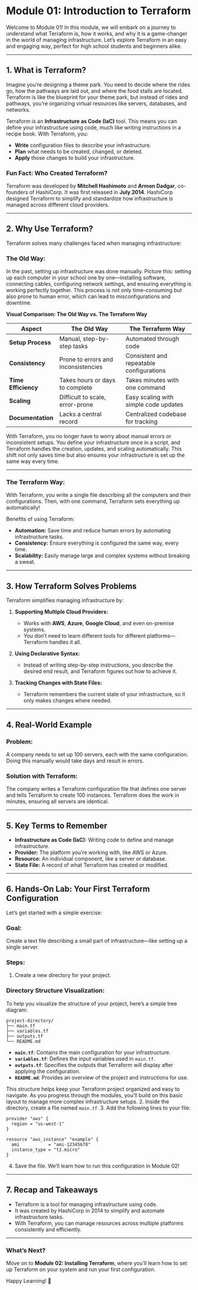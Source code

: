 # Module 01: Introduction to Terraform

Welcome to Module 01! In this module, we will embark on a journey to understand what Terraform is, how it works, and why it is a game-changer in the world of managing infrastructure. Let’s explore Terraform in an easy and engaging way, perfect for high school students and beginners alike.

---

## **1. What is Terraform?**
Imagine you’re designing a theme park. You need to decide where the rides go, how the pathways are laid out, and where the food stalls are located. Terraform is like the blueprint for your theme park, but instead of rides and pathways, you’re organizing virtual resources like servers, databases, and networks.

Terraform is an **Infrastructure as Code (IaC)** tool. This means you can define your infrastructure using code, much like writing instructions in a recipe book. With Terraform, you:

- **Write** configuration files to describe your infrastructure.
- **Plan** what needs to be created, changed, or deleted.
- **Apply** those changes to build your infrastructure.

### Fun Fact: Who Created Terraform?
Terraform was developed by **Mitchell Hashimoto** and **Armon Dadgar**, co-founders of HashiCorp. It was first released in **July 2014**. HashiCorp designed Terraform to simplify and standardize how infrastructure is managed across different cloud providers.

---

## **2. Why Use Terraform?**
Terraform solves many challenges faced when managing infrastructure:

### **The Old Way:**
In the past, setting up infrastructure was done manually. Picture this: setting up each computer in your school one by one—installing software, connecting cables, configuring network settings, and ensuring everything is working perfectly together. This process is not only time-consuming but also prone to human error, which can lead to misconfigurations and downtime.

**Visual Comparison: The Old Way vs. The Terraform Way**

| Aspect              | The Old Way                                | The Terraform Way                       |
|---------------------|---------------------------------------------|------------------------------------------|
| **Setup Process**   | Manual, step-by-step tasks                 | Automated through code                  |
| **Consistency**     | Prone to errors and inconsistencies        | Consistent and repeatable configurations|
| **Time Efficiency** | Takes hours or days to complete            | Takes minutes with one command          |
| **Scaling**         | Difficult to scale, error-prone            | Easy scaling with simple code updates   |
| **Documentation**   | Lacks a central record                     | Centralized codebase for tracking       |

With Terraform, you no longer have to worry about manual errors or inconsistent setups. You define your infrastructure once in a script, and Terraform handles the creation, updates, and scaling automatically. This shift not only saves time but also ensures your infrastructure is set up the same way every time.

---

### **The Terraform Way:**
With Terraform, you write a single file describing all the computers and their configurations. Then, with one command, Terraform sets everything up automatically!

Benefits of using Terraform:

- **Automation:** Save time and reduce human errors by automating infrastructure tasks.
- **Consistency:** Ensure everything is configured the same way, every time.
- **Scalability:** Easily manage large and complex systems without breaking a sweat.

---

## **3. How Terraform Solves Problems**
Terraform simplifies managing infrastructure by:

1. **Supporting Multiple Cloud Providers:**
   - Works with **AWS**, **Azure**, **Google Cloud**, and even on-premise systems.
   - You don’t need to learn different tools for different platforms—Terraform handles it all.

2. **Using Declarative Syntax:**
   - Instead of writing step-by-step instructions, you describe the desired end result, and Terraform figures out how to achieve it.

3. **Tracking Changes with State Files:**
   - Terraform remembers the current state of your infrastructure, so it only makes changes where needed.

---

## **4. Real-World Example**
### Problem:
A company needs to set up 100 servers, each with the same configuration. Doing this manually would take days and result in errors.

### Solution with Terraform:
The company writes a Terraform configuration file that defines one server and tells Terraform to create 100 instances. Terraform does the work in minutes, ensuring all servers are identical.

---

## **5. Key Terms to Remember**
- **Infrastructure as Code (IaC):** Writing code to define and manage infrastructure.
- **Provider:** The platform you’re working with, like AWS or Azure.
- **Resource:** An individual component, like a server or database.
- **State File:** A record of what Terraform has created or modified.

---

## **6. Hands-On Lab: Your First Terraform Configuration**
Let’s get started with a simple exercise:

### Goal:
Create a text file describing a small part of infrastructure—like setting up a single server.

### Steps:
1. Create a new directory for your project.

### Directory Structure Visualization:
To help you visualize the structure of your project, here’s a simple tree diagram:

```
project-directory/
├── main.tf
├── variables.tf
├── outputs.tf
└── README.md
```

- **`main.tf`**: Contains the main configuration for your infrastructure.
- **`variables.tf`**: Defines the input variables used in `main.tf`.
- **`outputs.tf`**: Specifies the outputs that Terraform will display after applying the configuration.
- **`README.md`**: Provides an overview of the project and instructions for use.

This structure helps keep your Terraform project organized and easy to navigate. As you progress through the modules, you’ll build on this basic layout to manage more complex infrastructure setups.
2. Inside the directory, create a file named `main.tf`.
3. Add the following lines to your file:

```hcl
provider "aws" {
  region = "us-west-1"
}

resource "aws_instance" "example" {
  ami           = "ami-12345678"
  instance_type = "t2.micro"
}
```

4. Save the file. We’ll learn how to run this configuration in Module 02!

---

## **7. Recap and Takeaways**
- Terraform is a tool for managing infrastructure using code.
- It was created by HashiCorp in 2014 to simplify and automate infrastructure tasks.
- With Terraform, you can manage resources across multiple platforms consistently and efficiently.

---

### What’s Next?
Move on to **Module 02: Installing Terraform**, where you’ll learn how to set up Terraform on your system and run your first configuration.

Happy Learning! 🚀

